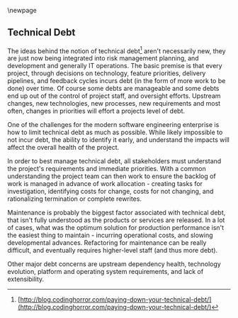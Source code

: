 \newpage

## Technical Debt

The ideas behind the notion of technical debt[^technicaldebt1] aren't necessarily new, they are just now being integrated into risk management planning, and development and generally IT operations.  The basic premise is that every project, through decisions on technology, feature priorities, delivery pipelines, and feedback cycles incurs debt (in the form of more work to be done) over time.  Of course some debts are manageable and some debts end up out of the control of project staff, and oversight efforts.  Upstream changes, new technologies, new processes, new requirements and most often, changes in priorities will effort a projects level of debt.

One of the challenges for the modern software engineering enterprise is how to limit technical debt as much as possible.  While likely impossible to not incur debt, the ability to identify it early, and understand the impacts will affect the overall health of the project.

In order to best manage technical debt, all stakeholders must understand the project's requirements and immediate priorities.  With a common understanding the project team can then work to ensure the backlog of work is managed in advance of work allocation - creating tasks for investigation, identifying costs for change, costs for not changing, and rationalizing termination or complete rewrites.

Maintenance is probably the biggest factor associated with technical debt, that isn't fully understood as the products or services are released.  In a lot of cases, what was the optimum solution for production performance isn't the easiest thing to maintain - incurring operational costs, and slowing developmental advances.  Refactoring for maintenance can be really difficult, and eventually requires higher-level staff (and thus more debt).

Other major debt concerns are upstream dependency health, technology evolution, platform and operating system requirements, and lack of extensibility.

[^technicaldebt1]:[http://blog.codinghorror.com/paying-down-your-technical-debt/](http://blog.codinghorror.com/paying-down-your-technical-debt/)
